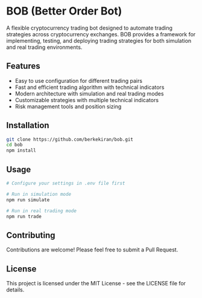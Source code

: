 # BOB (Better Order Bot)

A flexible cryptocurrency trading bot designed to automate trading strategies across cryptocurrency exchanges. BOB provides a framework for implementing, testing, and deploying trading strategies for both simulation and real trading environments.

## Features

- Easy to use configuration for different trading pairs
- Fast and efficient trading algorithm with technical indicators
- Modern architecture with simulation and real trading modes
- Customizable strategies with multiple technical indicators
- Risk management tools and position sizing

## Installation

```bash
git clone https://github.com/berkekiran/bob.git
cd bob
npm install
```

## Usage

```bash
# Configure your settings in .env file first

# Run in simulation mode
npm run simulate

# Run in real trading mode
npm run trade
```

## Contributing

Contributions are welcome! Please feel free to submit a Pull Request.

## License

This project is licensed under the MIT License - see the LICENSE file for details. 